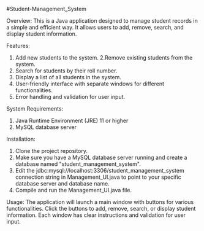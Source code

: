 #Student-Management_System


Overview:
This is a Java application designed to manage student records in a simple and efficient way. It allows users to add, remove, search, and display student information.

Features:
1. Add new students to the system.
2.Remove existing students from the system.
3. Search for students by their roll number.
4. Display a list of all students in the system.
5. User-friendly interface with separate windows for different functionalities.
6. Error handling and validation for user input.

System Requirements:
1. Java Runtime Environment (JRE) 11 or higher
2. MySQL database server

Installation:
1. Clone the project repository.
2. Make sure you have a MySQL database server running and create a database named "student_management_system".
3. Edit the jdbc:mysql://localhost:3306/student_management_system connection string in Management_UI.java to point to your specific database server and database name.
4. Compile and run the Management_UI.java file.

Usage:
The application will launch a main window with buttons for various functionalities. Click the buttons to add, remove, search, or display student information. Each window has clear instructions and validation for user input.
